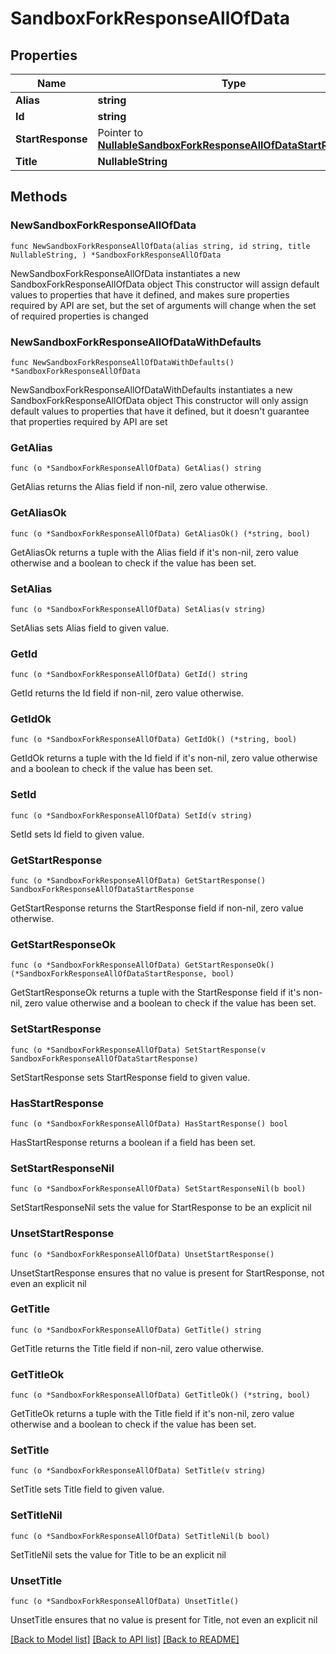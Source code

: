 # SandboxForkResponseAllOfData

## Properties

Name | Type | Description | Notes
------------ | ------------- | ------------- | -------------
**Alias** | **string** |  | 
**Id** | **string** |  | 
**StartResponse** | Pointer to [**NullableSandboxForkResponseAllOfDataStartResponse**](SandboxForkResponseAllOfDataStartResponse.md) |  | [optional] 
**Title** | **NullableString** |  | 

## Methods

### NewSandboxForkResponseAllOfData

`func NewSandboxForkResponseAllOfData(alias string, id string, title NullableString, ) *SandboxForkResponseAllOfData`

NewSandboxForkResponseAllOfData instantiates a new SandboxForkResponseAllOfData object
This constructor will assign default values to properties that have it defined,
and makes sure properties required by API are set, but the set of arguments
will change when the set of required properties is changed

### NewSandboxForkResponseAllOfDataWithDefaults

`func NewSandboxForkResponseAllOfDataWithDefaults() *SandboxForkResponseAllOfData`

NewSandboxForkResponseAllOfDataWithDefaults instantiates a new SandboxForkResponseAllOfData object
This constructor will only assign default values to properties that have it defined,
but it doesn't guarantee that properties required by API are set

### GetAlias

`func (o *SandboxForkResponseAllOfData) GetAlias() string`

GetAlias returns the Alias field if non-nil, zero value otherwise.

### GetAliasOk

`func (o *SandboxForkResponseAllOfData) GetAliasOk() (*string, bool)`

GetAliasOk returns a tuple with the Alias field if it's non-nil, zero value otherwise
and a boolean to check if the value has been set.

### SetAlias

`func (o *SandboxForkResponseAllOfData) SetAlias(v string)`

SetAlias sets Alias field to given value.


### GetId

`func (o *SandboxForkResponseAllOfData) GetId() string`

GetId returns the Id field if non-nil, zero value otherwise.

### GetIdOk

`func (o *SandboxForkResponseAllOfData) GetIdOk() (*string, bool)`

GetIdOk returns a tuple with the Id field if it's non-nil, zero value otherwise
and a boolean to check if the value has been set.

### SetId

`func (o *SandboxForkResponseAllOfData) SetId(v string)`

SetId sets Id field to given value.


### GetStartResponse

`func (o *SandboxForkResponseAllOfData) GetStartResponse() SandboxForkResponseAllOfDataStartResponse`

GetStartResponse returns the StartResponse field if non-nil, zero value otherwise.

### GetStartResponseOk

`func (o *SandboxForkResponseAllOfData) GetStartResponseOk() (*SandboxForkResponseAllOfDataStartResponse, bool)`

GetStartResponseOk returns a tuple with the StartResponse field if it's non-nil, zero value otherwise
and a boolean to check if the value has been set.

### SetStartResponse

`func (o *SandboxForkResponseAllOfData) SetStartResponse(v SandboxForkResponseAllOfDataStartResponse)`

SetStartResponse sets StartResponse field to given value.

### HasStartResponse

`func (o *SandboxForkResponseAllOfData) HasStartResponse() bool`

HasStartResponse returns a boolean if a field has been set.

### SetStartResponseNil

`func (o *SandboxForkResponseAllOfData) SetStartResponseNil(b bool)`

 SetStartResponseNil sets the value for StartResponse to be an explicit nil

### UnsetStartResponse
`func (o *SandboxForkResponseAllOfData) UnsetStartResponse()`

UnsetStartResponse ensures that no value is present for StartResponse, not even an explicit nil
### GetTitle

`func (o *SandboxForkResponseAllOfData) GetTitle() string`

GetTitle returns the Title field if non-nil, zero value otherwise.

### GetTitleOk

`func (o *SandboxForkResponseAllOfData) GetTitleOk() (*string, bool)`

GetTitleOk returns a tuple with the Title field if it's non-nil, zero value otherwise
and a boolean to check if the value has been set.

### SetTitle

`func (o *SandboxForkResponseAllOfData) SetTitle(v string)`

SetTitle sets Title field to given value.


### SetTitleNil

`func (o *SandboxForkResponseAllOfData) SetTitleNil(b bool)`

 SetTitleNil sets the value for Title to be an explicit nil

### UnsetTitle
`func (o *SandboxForkResponseAllOfData) UnsetTitle()`

UnsetTitle ensures that no value is present for Title, not even an explicit nil

[[Back to Model list]](../README.md#documentation-for-models) [[Back to API list]](../README.md#documentation-for-api-endpoints) [[Back to README]](../README.md)


